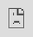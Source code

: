 <body style="margin:0px;padding:0px;overflow:hidden">
    <iframe src="https://miro.com/app/live-embed/o9J_l5LeDK0=/?moveToViewport=-768,-375,1536,749&embedAutoplay=true" frameborder="0" style="overflow:hidden;overflow-x:hidden;overflow-y:hidden;height:150%;width:150%;position:absolute;top:0px;left:0px;right:0px;bottom:0px" height="150%" width="150%"></iframe>
</body>

